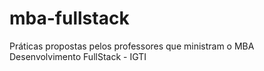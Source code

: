 # mba-fullstack
Práticas propostas pelos professores que ministram o MBA Desenvolvimento FullStack - IGTI
